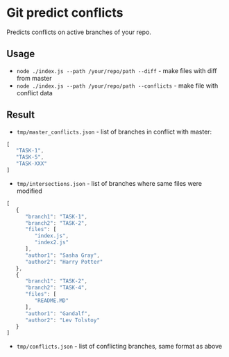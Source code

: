 # Git predict conflicts

Predicts conflicts on active branches of your repo.

## Usage

* `node ./index.js --path /your/repo/path --diff` - make files with diff from master
* `node ./index.js --path /your/repo/path --conflicts` - make file with conflict data

## Result

* `tmp/master_conflicts.json` - list of branches in conflict with master:

```javascript
[
   "TASK-1",
   "TASK-5",
   "TASK-XXX"
]
```
* `tmp/intersections.json` - list of branches where same files were modified
```javascript
[
   {
      "branch1": "TASK-1",
      "branch2": "TASK-2",
      "files": [
         "index.js",
         "index2.js"
      ],
      "author1": "Sasha Gray",
      "author2": "Harry Potter"
   },
   {
      "branch1": "TASK-2",
      "branch2": "TASK-4",
      "files": [
         "README.MD"
      ],
      "author1": "Gandalf",
      "author2": "Lev Tolstoy"
   }
]
```
* `tmp/conflicts.json` - list of conflicting branches, same format as above

